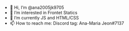 - 👋 Hi, I’m @ana2005jk9705
- 👀 I’m interested in Frontet Statics
- 🌱 I’m currently JS and HTML/CSS
- 📫 How to reach me: Discord tag: Ana-Maria Jeon#7137

<!---
ana2005jk9705/ana2005jk9705 is a ✨ special ✨ repository because its `README.md` (this file) appears on your GitHub profile.
You can click the Preview link to take a look at your changes.
--->
